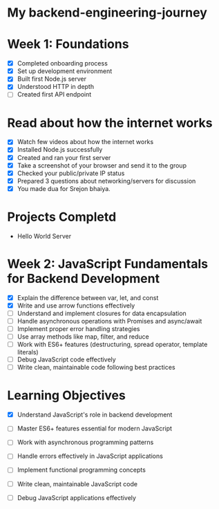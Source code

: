 # My backend-engineering-journey
# Week 1: Foundations
- [x] Completed onboarding process  
- [x] Set up development environment  
- [x] Built first Node.js server  
- [x] Understood HTTP in depth  
- [ ] Created first API endpoint

#  Read about how the internet works
- [x] Watch few videos about how the internet works
- [x] Installed Node.js successfully
- [x] Created and ran your first server
- [x] Take a screenshot of your browser and send it to the group
- [x] Checked your public/private IP status
- [x] Prepared 3 questions about networking/servers for discussion
- [x] You made dua for Srejon bhaiya.

# Projects Completd
- Hello World Server

# Week 2: JavaScript Fundamentals for Backend Development

- [x] Explain the difference between var, let, and const
- [x] Write and use arrow functions effectively
- [ ] Understand and implement closures for data encapsulation
- [ ] Handle asynchronous operations with Promises and async/await
- [ ] Implement proper error handling strategies
- [ ] Use array methods like map, filter, and reduce
- [ ] Work with ES6+ features (destructuring, spread operator, template literals)
- [ ] Debug JavaScript code effectively
- [ ] Write clean, maintainable code following best practices

# Learning Objectives
- [x] Understand JavaScript's role in backend development
- [ ] Master ES6+ features essential for modern JavaScript
- [ ] Work with asynchronous programming patterns
- [ ] Handle errors effectively in JavaScript applications
- [ ] Implement functional programming concepts
- [ ] Write clean, maintainable JavaScript code
- [ ] Debug JavaScript applications effectively

